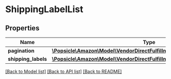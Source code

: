 # ShippingLabelList

## Properties
Name | Type | Description | Notes
------------ | ------------- | ------------- | -------------
**pagination** | [**\Popsicle\Amazon\Model\VendorDirectFulfillmentShippingV1\Pagination**](Pagination.md) |  | [optional] 
**shipping_labels** | [**\Popsicle\Amazon\Model\VendorDirectFulfillmentShippingV1\ShippingLabel[]**](ShippingLabel.md) |  | [optional] 

[[Back to Model list]](../../README.md#documentation-for-models) [[Back to API list]](../../README.md#documentation-for-api-endpoints) [[Back to README]](../../README.md)

